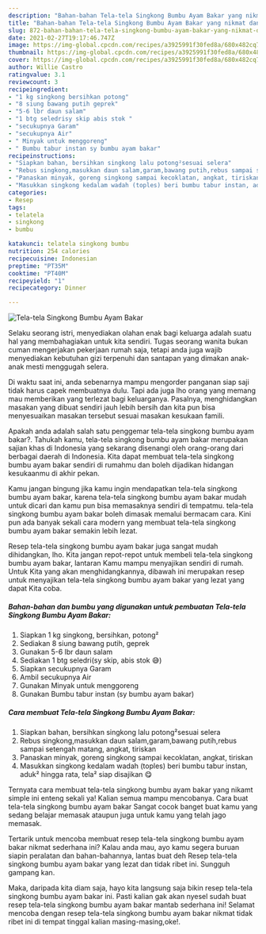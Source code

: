 ```yaml
---
description: "Bahan-bahan Tela-tela Singkong Bumbu Ayam Bakar yang nikmat dan Mudah Dibuat"
title: "Bahan-bahan Tela-tela Singkong Bumbu Ayam Bakar yang nikmat dan Mudah Dibuat"
slug: 872-bahan-bahan-tela-tela-singkong-bumbu-ayam-bakar-yang-nikmat-dan-mudah-dibuat
date: 2021-02-27T19:17:46.747Z
image: https://img-global.cpcdn.com/recipes/a3925991f30fed8a/680x482cq70/tela-tela-singkong-bumbu-ayam-bakar-foto-resep-utama.jpg
thumbnail: https://img-global.cpcdn.com/recipes/a3925991f30fed8a/680x482cq70/tela-tela-singkong-bumbu-ayam-bakar-foto-resep-utama.jpg
cover: https://img-global.cpcdn.com/recipes/a3925991f30fed8a/680x482cq70/tela-tela-singkong-bumbu-ayam-bakar-foto-resep-utama.jpg
author: Willie Castro
ratingvalue: 3.1
reviewcount: 3
recipeingredient:
- "1 kg singkong bersihkan potong"
- "8 siung bawang putih geprek"
- "5-6 lbr daun salam"
- "1 btg seledrisy skip abis stok "
- "secukupnya Garam"
- "secukupnya Air"
- " Minyak untuk menggoreng"
- " Bumbu tabur instan sy bumbu ayam bakar"
recipeinstructions:
- "Siapkan bahan, bersihkan singkong lalu potong²sesuai selera"
- "Rebus singkong,masukkan daun salam,garam,bawang putih,rebus sampai setengah matang, angkat, tiriskan"
- "Panaskan minyak, goreng singkong sampai kecoklatan, angkat, tiriskan"
- "Masukkan singkong kedalam wadah (toples) beri bumbu tabur instan, aduk² hingga rata, tela² siap disajikan 😋"
categories:
- Resep
tags:
- telatela
- singkong
- bumbu

katakunci: telatela singkong bumbu 
nutrition: 254 calories
recipecuisine: Indonesian
preptime: "PT35M"
cooktime: "PT40M"
recipeyield: "1"
recipecategory: Dinner

---
```



![Tela-tela Singkong Bumbu Ayam Bakar](https://img-global.cpcdn.com/recipes/a3925991f30fed8a/680x482cq70/tela-tela-singkong-bumbu-ayam-bakar-foto-resep-utama.jpg)

Selaku seorang istri, menyediakan olahan enak bagi keluarga adalah suatu hal yang membahagiakan untuk kita sendiri. Tugas seorang  wanita bukan cuman mengerjakan pekerjaan rumah saja, tetapi anda juga wajib menyediakan kebutuhan gizi terpenuhi dan santapan yang dimakan anak-anak mesti menggugah selera.

Di waktu  saat ini, anda sebenarnya mampu mengorder panganan siap saji tidak harus capek membuatnya dulu. Tapi ada juga lho orang yang memang mau memberikan yang terlezat bagi keluarganya. Pasalnya, menghidangkan masakan yang dibuat sendiri jauh lebih bersih dan kita pun bisa menyesuaikan masakan tersebut sesuai masakan kesukaan famili. 



Apakah anda adalah salah satu penggemar tela-tela singkong bumbu ayam bakar?. Tahukah kamu, tela-tela singkong bumbu ayam bakar merupakan sajian khas di Indonesia yang sekarang disenangi oleh orang-orang dari berbagai daerah di Indonesia. Kita dapat membuat tela-tela singkong bumbu ayam bakar sendiri di rumahmu dan boleh dijadikan hidangan kesukaanmu di akhir pekan.

Kamu jangan bingung jika kamu ingin mendapatkan tela-tela singkong bumbu ayam bakar, karena tela-tela singkong bumbu ayam bakar mudah untuk dicari dan kamu pun bisa memasaknya sendiri di tempatmu. tela-tela singkong bumbu ayam bakar boleh dimasak memalui bermacam cara. Kini pun ada banyak sekali cara modern yang membuat tela-tela singkong bumbu ayam bakar semakin lebih lezat.

Resep tela-tela singkong bumbu ayam bakar juga sangat mudah dihidangkan, lho. Kita jangan repot-repot untuk membeli tela-tela singkong bumbu ayam bakar, lantaran Kamu mampu menyajikan sendiri di rumah. Untuk Kita yang akan menghidangkannya, dibawah ini merupakan resep untuk menyajikan tela-tela singkong bumbu ayam bakar yang lezat yang dapat Kita coba.

<!--inarticleads1-->

##### Bahan-bahan dan bumbu yang digunakan untuk pembuatan Tela-tela Singkong Bumbu Ayam Bakar:

1. Siapkan 1 kg singkong, bersihkan, potong²
1. Sediakan 8 siung bawang putih, geprek
1. Gunakan 5-6 lbr daun salam
1. Sediakan 1 btg seledri(sy skip, abis stok 😅)
1. Siapkan secukupnya Garam
1. Ambil secukupnya Air
1. Gunakan  Minyak untuk menggoreng
1. Gunakan  Bumbu tabur instan (sy bumbu ayam bakar)




<!--inarticleads2-->

##### Cara membuat Tela-tela Singkong Bumbu Ayam Bakar:

1. Siapkan bahan, bersihkan singkong lalu potong²sesuai selera
1. Rebus singkong,masukkan daun salam,garam,bawang putih,rebus sampai setengah matang, angkat, tiriskan
1. Panaskan minyak, goreng singkong sampai kecoklatan, angkat, tiriskan
1. Masukkan singkong kedalam wadah (toples) beri bumbu tabur instan, aduk² hingga rata, tela² siap disajikan 😋




Ternyata cara membuat tela-tela singkong bumbu ayam bakar yang nikamt simple ini enteng sekali ya! Kalian semua mampu mencobanya. Cara buat tela-tela singkong bumbu ayam bakar Sangat cocok banget buat kamu yang sedang belajar memasak ataupun juga untuk kamu yang telah jago memasak.

Tertarik untuk mencoba membuat resep tela-tela singkong bumbu ayam bakar nikmat sederhana ini? Kalau anda mau, ayo kamu segera buruan siapin peralatan dan bahan-bahannya, lantas buat deh Resep tela-tela singkong bumbu ayam bakar yang lezat dan tidak ribet ini. Sungguh gampang kan. 

Maka, daripada kita diam saja, hayo kita langsung saja bikin resep tela-tela singkong bumbu ayam bakar ini. Pasti kalian gak akan nyesel sudah buat resep tela-tela singkong bumbu ayam bakar mantab sederhana ini! Selamat mencoba dengan resep tela-tela singkong bumbu ayam bakar nikmat tidak ribet ini di tempat tinggal kalian masing-masing,oke!.

